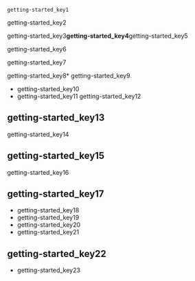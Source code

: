 ```ngMeta
getting-started_key1
```
getting-started_key2

getting-started_key3**getting-started_key4**getting-started_key5

getting-started_key6

getting-started_key7

getting-started_key8* getting-started_key9
* getting-started_key10
* getting-started_key11
getting-started_key12

## getting-started_key13
getting-started_key14

## getting-started_key15
getting-started_key16

## getting-started_key17
- getting-started_key18
- getting-started_key19
- getting-started_key20
- getting-started_key21
## getting-started_key22
- getting-started_key23
